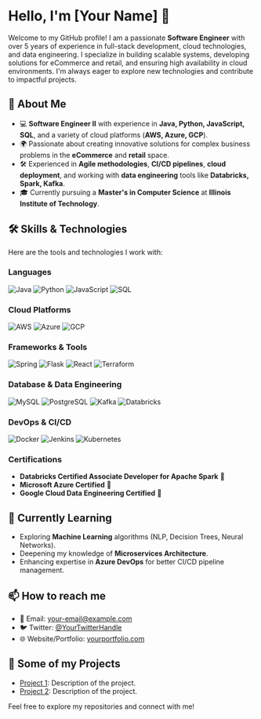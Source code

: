 # Hello, I'm [Your Name] 👋

Welcome to my GitHub profile! I am a passionate **Software Engineer** with over 5 years of experience in full-stack development, cloud technologies, and data engineering. I specialize in building scalable systems, developing solutions for eCommerce and retail, and ensuring high availability in cloud environments. I'm always eager to explore new technologies and contribute to impactful projects.

## 🚀 About Me
- 💻 **Software Engineer II** with experience in **Java, Python, JavaScript, SQL**, and a variety of cloud platforms (**AWS, Azure, GCP**).
- 🌍 Passionate about creating innovative solutions for complex business problems in the **eCommerce** and **retail** space.
- 🛠️ Experienced in **Agile methodologies**, **CI/CD pipelines**, **cloud deployment**, and working with **data engineering** tools like **Databricks, Spark, Kafka**.
- 🎓 Currently pursuing a **Master's in Computer Science** at **Illinois Institute of Technology**.

## 🛠️ Skills & Technologies

Here are the tools and technologies I work with:

### **Languages**
![Java](https://img.shields.io/badge/-Java-007396?style=flat&logo=java&logoColor=white)
![Python](https://img.shields.io/badge/-Python-3776AB?style=flat&logo=python&logoColor=white)
![JavaScript](https://img.shields.io/badge/-JavaScript-F7DF1E?style=flat&logo=javascript&logoColor=black)
![SQL](https://img.shields.io/badge/-SQL-003B57?style=flat&logo=sql&logoColor=white)

### **Cloud Platforms**
![AWS](https://img.shields.io/badge/-AWS-232F3E?style=flat&logo=amazonaws&logoColor=white)
![Azure](https://img.shields.io/badge/-Azure-0089D6?style=flat&logo=microsoftazure&logoColor=white)
![GCP](https://img.shields.io/badge/-Google_Cloud-4285F4?style=flat&logo=googlecloud&logoColor=white)

### **Frameworks & Tools**
![Spring](https://img.shields.io/badge/-Spring-6DB33F?style=flat&logo=spring&logoColor=white)
![Flask](https://img.shields.io/badge/-Flask-000000?style=flat&logo=flask&logoColor=white)
![React](https://img.shields.io/badge/-React-61DAFB?style=flat&logo=react&logoColor=black)
![Terraform](https://img.shields.io/badge/-Terraform-7F5EBE?style=flat&logo=terraform&logoColor=white)

### **Database & Data Engineering**
![MySQL](https://img.shields.io/badge/-MySQL-4479A1?style=flat&logo=mysql&logoColor=white)
![PostgreSQL](https://img.shields.io/badge/-PostgreSQL-4169E1?style=flat&logo=postgresql&logoColor=white)
![Kafka](https://img.shields.io/badge/-Apache_Kafka-231F20?style=flat&logo=apachekafka&logoColor=white)
![Databricks](https://img.shields.io/badge/-Databricks-000000?style=flat&logo=databricks&logoColor=white)

### **DevOps & CI/CD**
![Docker](https://img.shields.io/badge/-Docker-2496ED?style=flat&logo=docker&logoColor=white)
![Jenkins](https://img.shields.io/badge/-Jenkins-D24939?style=flat&logo=jenkins&logoColor=white)
![Kubernetes](https://img.shields.io/badge/-Kubernetes-326CE5?style=flat&logo=kubernetes&logoColor=white)

### **Certifications**
- **Databricks Certified Associate Developer for Apache Spark** 🏅
- **Microsoft Azure Certified** 🏅
- **Google Cloud Data Engineering Certified** 🏅

## 🌱 Currently Learning
- Exploring **Machine Learning** algorithms (NLP, Decision Trees, Neural Networks).
- Deepening my knowledge of **Microservices Architecture**.
- Enhancing expertise in **Azure DevOps** for better CI/CD pipeline management.

## 📫 How to reach me
- 📧 Email: [your-email@example.com](mailto:your-email@example.com)
- 🐦 Twitter: [@YourTwitterHandle](https://twitter.com/YourTwitterHandle)
- 🌐 Website/Portfolio: [yourportfolio.com](https://yourportfolio.com)

## 📂 Some of my Projects
- [Project 1](https://github.com/yourusername/project1): Description of the project.
- [Project 2](https://github.com/yourusername/project2): Description of the project.

Feel free to explore my repositories and connect with me!
